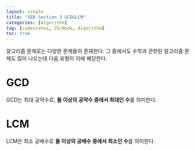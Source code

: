 ```yaml
---
layout: single
title: "SEB Section 3 GCD&LCM"
categories: [Algorithm]
tag: [codestates, JS/Node, Algorithm]
toc: true
---
```


알고리즘 문제로는 다양한 문제들이 존재한다. 그 중에서도 수학과 관련된 알고리즘 문제도 많이 나오는데 다음 유형이 이에 해당한다.

# GCD

GCD는 최대 공약수로, **둘 이상의 공약수 중에서 최대인 수**를 의미한다.

# LCM

LCM은 최소 공배수로 **둘 이상의 공배수 중에서 최소인 수**를 의미한다.
